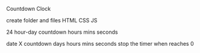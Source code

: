 Countdown Clock

create folder and files
    HTML
    CSS
    JS

24 hour-day countdown
    hours
    mins
    seconds

date X countdown
    days
    hours
    mins
    seconds
    stop the timer when reaches 0

    
